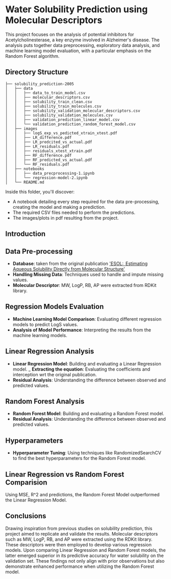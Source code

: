 # Water Solubility Prediction using Molecular Descriptors

This project focuses on the analysis of potential inhibitors for Acetylcholinesterase, a key enzyme involved in Alzheimer's disease. The analysis puts together data preprocessing, exploratory data analysis, and machine learning model evaluation, with a particular emphasis on the Random Forest algorithm.

## Directory Structure

```
├── solubility_prediction-2005
│   ├── data
│   │   ├── data_to_train_model.csv
│   │   ├── molecular_descriptors.csv
│   │   ├── solubility_train_clean.csv
│   │   ├── solubility_train_molecules.csv
│   │   ├── solubility_validation_molecular_descriptors.csv
│   │   ├── solubility_validation_molecules.csv
│   │   ├── validation_prediction_linear_model.csv
│   │   └── validation_prediction_random_forest_model.csv
│   ├── images
│   │   ├── logS_exp_vs_pedicted_xtrain_xtest.pdf
│   │   ├── LR_difference.pdf
│   │   ├── LR_predcited_vs_actual.pdf
│   │   ├── LR_residuals.pdf
│   │   ├── residuals_xtest_xtrain.pdf
│   │   ├── RF_difference.pdf
│   │   ├── RF_predicted_vs_actual.pdf
│   │   └── RF_residuals.pdf
│   ├── notebooks
│   │   ├── data_precprocessing-1.ipynb
│   │   └── regression-model-2.ipynb
│   └── README.md
```

Inside this folder, you'll discover:

- A notebook detailing every step required for the data pre-processing, creating the model and making a prediction.
- The required CSV files needed to perform the predictions.
- The images/plots in pdf resulting from the project.

## Introduction

## Data Pre-processing

- **Database**: taken from the original publication ['ESOL:  Estimating Aqueous Solubility Directly from Molecular Structure'](https://risweb.st-andrews.ac.uk/portal/en/datasets/dls100-solubility-dataset(3a3a5abc-8458-4924-8e6c-b804347605e8).html)
- **Handling Missing Data**: Techniques used to handle and impute missing values.
- **Molecular Descriptor**: MW, LogP, RB, AP were extracted from RDKit library.

## Regression Models Evaluation

- **Machine Learning Model Comparison**: Evaluating different regression models to predict LogS values.
- **Analysis of Model Performance**: Interpreting the results from the machine learning models.

## Linear Regression Analysis
- **Linear Regression Model**: Building and evaluating a Linear Regression model.
_ **Extracting the equation**: Evaluating the coefficients and interception wrt the original publication.
- **Residual Analysis**: Understanding the difference between observed and predicted values.

## Random Forest Analysis

- **Random Forest Model**: Building and evaluating a Random Forest model.
- **Residual Analysis**: Understanding the difference between observed and predicted values.

## Hyperparameters

- **Hyperparameter Tuning**: Using techniques like RandomizedSearchCV to find the best hyperparameters for the Random Forest model.

## Linear Regression vs Random Forest Comparision
Using MSE, R^2 and predictions, the Random Forest Model outperformed the Linear Regression Model.

## Conclusions

Drawing inspiration from previous studies on solubility prediction, this project aimed to replicate and validate the results. Molecular descriptors such as MW, LogP, RB, and AP were extracted using the RDKit library. These descriptors were then employed to develop various regression models. Upon comparing Linear Regression and Random Forest models, the latter emerged superior in its predictive accuracy for water solubility on the validation set. These findings not only align with prior observations but also demonstrate enhanced performance when utilizing the Random Forest model.

